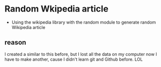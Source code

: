 # Random Wkipedia article

- Using the wikipedia library with the random module to generate random Wikipedia article

##  reason

I created a similar to this before, but I lost all the data on my computer now I have to make another, cause I didn't learn git and Github before. LOL
